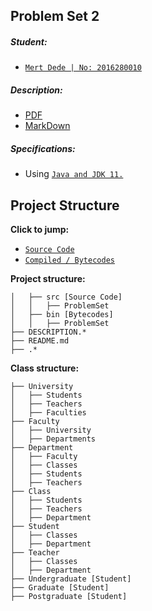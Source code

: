 ## Problem Set 2
##### Student: 
 - [`Mert Dede | No: 2016280010`](https://github.com/Anaxilaus)

##### Description:
- [PDF](./DESCRIPTION.pdf)
- [MarkDown](./DESCRIPTION.md)

##### Specifications:
- Using [`Java and JDK 11.`](https://www.oracle.com/technetwork/java/javase/downloads/jdk11-downloads-5066655.html)
 
## Project Structure
**Click to jump:**
 - [`Source Code`](src/Problemset)
 - [`Compiled / Bytecodes`](./bin)
 
**Project structure:**
```
│   ├── src [Source Code]
│   │   ├── ProblemSet
│   ├── bin [Bytecodes]
│   │   ├── ProblemSet
├── DESCRIPTION.*
├── README.md
├── .*
```


**Class structure:**
```
├── University
│   ├── Students
│   ├── Teachers
│   ├── Faculties
├── Faculty
│   ├── University
│   ├── Departments
├── Department
│   ├── Faculty
│   ├── Classes
│   ├── Students
│   ├── Teachers
├── Class
│   ├── Students
│   ├── Teachers
│   ├── Department
├── Student
│   ├── Classes
│   ├── Department
├── Teacher
│   ├── Classes
│   ├── Department
├── Undergraduate [Student]
├── Graduate [Student]
├── Postgraduate [Student]
```
